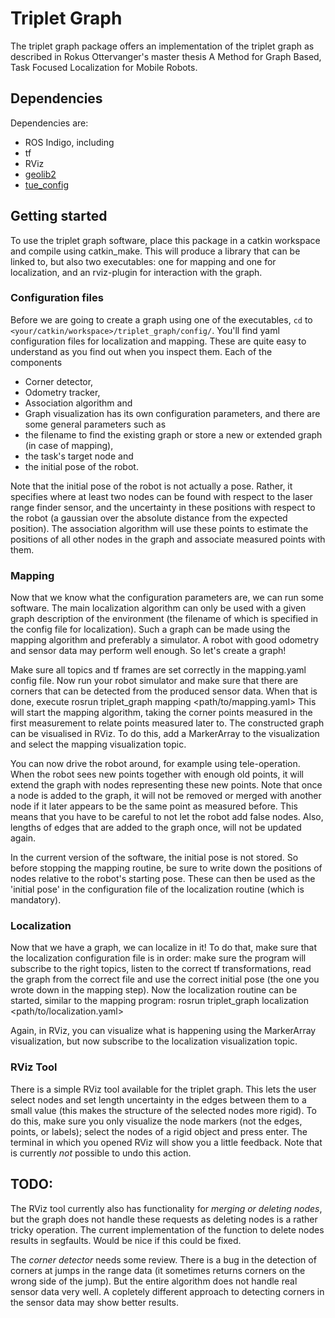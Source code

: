 # Triplet Graph
The triplet graph package offers an implementation of the triplet graph as described in Rokus Ottervanger's master thesis A Method for Graph Based, Task Focused Localization for Mobile Robots.

## Dependencies
Dependencies are:
* ROS Indigo, including
 * tf
 * RViz
* [geolib2](https://github.com/tue-robotics/geolib2)
* [tue_config](https://github.com/tue-robotics/tue_config)

## Getting started
To use the triplet graph software, place this package in a catkin workspace and compile using catkin_make. This will produce a library that can be linked to, but also two executables: one for mapping and one for localization, and an rviz-plugin for interaction with the graph.

### Configuration files
Before we are going to create a graph using one of the executables, `cd` to  `<your/catkin/workspace>/triplet_graph/config/`. You'll find yaml configuration files for localization and mapping. These are quite easy to understand as you find out when you inspect them. Each of the components 
* Corner detector,
* Odometry tracker,
* Association algorithm and
* Graph visualization
has its own configuration parameters, and there are some general parameters such as 
* the filename to find the existing graph or store a new or extended graph (in case of mapping), 
* the task's target node and 
* the initial pose of the robot.

Note that the initial pose of the robot is not actually a pose. Rather, it specifies where at least two nodes can be found with respect to the laser range finder sensor, and the uncertainty in these positions with respect to the robot (a gaussian over the absolute distance from the expected position). The association algorithm will use these points to estimate the positions of all other nodes in the graph and associate measured points with them. 

### Mapping
Now that we know what the configuration parameters are, we can run some software. The main localization algorithm can only be used with a given graph description of the environment (the filename of which is specified in the config file for localization). Such a graph can be made using the mapping algorithm and preferably a simulator. A robot with good odometry and sensor data may perform well enough. So let's create a graph!

Make sure all topics and tf frames are set correctly in the mapping.yaml config file. Now run your robot simulator and make sure that there are corners that can be detected from the produced sensor data. When that is done, execute
    rosrun triplet_graph mapping <path/to/mapping.yaml>
This will start the mapping algorithm, taking the corner points measured in the first measurement to relate points measured later to. The constructed graph can be visualised in RViz. To do this, add a MarkerArray to the visualization and select the mapping visualization topic. 

You can now drive the robot around, for example using tele-operation. When the robot sees new points together with enough old points, it will extend the graph with nodes representing these new points. Note that once a node is added to the graph, it will not be removed or merged with another node if it later appears to be the same point as measured before. This means that you have to be careful to not let the robot add false nodes. Also, lengths of edges that are added to the graph once, will not be updated again.

In the current version of the software, the initial pose is not stored. So before stopping the mapping routine, be sure to write down the positions of nodes relative to the robot's starting pose. These can then be used as the 'initial pose' in the configuration file of the localization routine (which is mandatory).

### Localization
Now that we have a graph, we can localize in it! To do that, make sure that the localization configuration file is in order: make sure the program will subscribe to the right topics, listen to the correct tf transformations, read the graph from the correct file and use the correct initial pose (the one you wrote down in the mapping step). Now the localization routine can be started, similar to the mapping program:
    rosrun triplet_graph localization <path/to/localization.yaml>

Again, in RViz, you can visualize what is happening using the MarkerArray visualization, but now subscribe to the localization visualization topic.

### RViz Tool
There is a simple RViz tool available for the triplet graph. This lets the user select nodes and set length uncertainty in the edges between them to a small value (this makes the structure of the selected nodes more rigid). To do this, make sure you only visualize the node markers (not the edges, points, or labels); select the nodes of a rigid object and press enter. The terminal in which you opened RViz will show you a little feedback. Note that is currently *not* possible to undo this action. 

## TODO:
The RViz tool currently also has functionality for *merging or deleting nodes*, but the graph does not handle these requests as deleting nodes is a rather tricky operation. The current implementation of the function to delete nodes results in segfaults. Would be nice if this could be fixed.

The *corner detector* needs some review. There is a bug in the detection of corners at jumps in the range data (it sometimes returns corners on the wrong side of the jump). But the entire algorithm does not handle real sensor data very well. A copletely different approach to detecting corners in the sensor data may show better results.